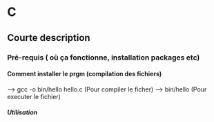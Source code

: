 # C

## Courte description

### Pré-requis ( où ça fonctionne, installation packages etc)

#### Comment installer le prgm (compilation des fichiers)
--> gcc -o bin/hello hello.c (Pour compiler le ficher)
--> bin/hello (Pour executer le fichier)

##### Utilisation 
